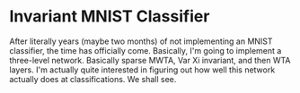 # Invariant MNIST Classifier

After literally years (maybe two months) of not implementing an MNIST classifier, the time has officially come.  Basically, I'm going to implement a three-level network.  Basically sparse MWTA, Var Xi invariant, and then WTA layers.  I'm actually quite interested in figuring out how well this network actually does at classifications.  We shall see.